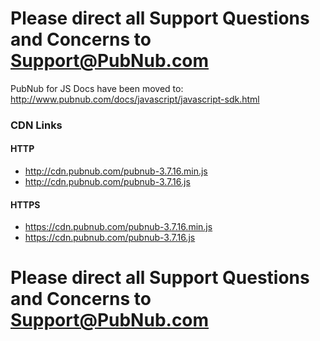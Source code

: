 # Please direct all Support Questions and Concerns to Support@PubNub.com

PubNub for JS Docs have been moved to: http://www.pubnub.com/docs/javascript/javascript-sdk.html

### CDN Links

#### HTTP
* http://cdn.pubnub.com/pubnub-3.7.16.min.js
* http://cdn.pubnub.com/pubnub-3.7.16.js

#### HTTPS
* https://cdn.pubnub.com/pubnub-3.7.16.min.js
* https://cdn.pubnub.com/pubnub-3.7.16.js

# Please direct all Support Questions and Concerns to Support@PubNub.com
